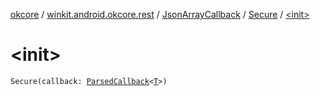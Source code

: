 [okcore](../../../index.md) / [winkit.android.okcore.rest](../../index.md) / [JsonArrayCallback](../index.md) / [Secure](index.md) / [&lt;init&gt;](./-init-.md)

# &lt;init&gt;

`Secure(callback: `[`ParsedCallback`](../../../winkit.android.okcore/-parsed-callback/index.md)`<`[`T`](index.md#T)`>)`